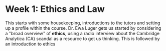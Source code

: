 # Week 1: Ethics and Law

This starts with some housekeeping, introductions to the tutors and setting up a profile within the course. Dr. Ewa Luger gets us started by considering a "broad overview" of **ethics**, using a radio interview about the Cambridge Analytica (CA) scandal as a resource to get us thinking. This is followed by an introduction to ethics

